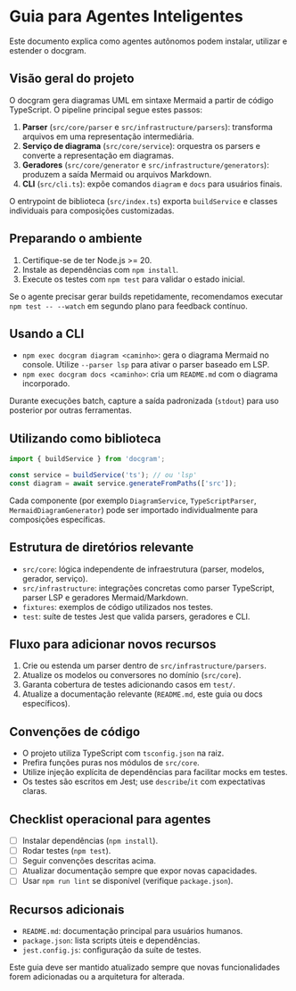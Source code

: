 # Guia para Agentes Inteligentes

Este documento explica como agentes autônomos podem instalar, utilizar e estender o docgram.

## Visão geral do projeto

O docgram gera diagramas UML em sintaxe Mermaid a partir de código TypeScript. O pipeline principal segue estes passos:

1. **Parser** (`src/core/parser` e `src/infrastructure/parsers`): transforma arquivos em uma representação intermediária.
2. **Serviço de diagrama** (`src/core/service`): orquestra os parsers e converte a representação em diagramas.
3. **Geradores** (`src/core/generator` e `src/infrastructure/generators`): produzem a saída Mermaid ou arquivos Markdown.
4. **CLI** (`src/cli.ts`): expõe comandos `diagram` e `docs` para usuários finais.

O entrypoint de biblioteca (`src/index.ts`) exporta `buildService` e classes individuais para composições customizadas.

## Preparando o ambiente

1. Certifique-se de ter Node.js >= 20.
2. Instale as dependências com `npm install`.
3. Execute os testes com `npm test` para validar o estado inicial.

Se o agente precisar gerar builds repetidamente, recomendamos executar `npm test -- --watch` em segundo plano para feedback contínuo.

## Usando a CLI

- `npm exec docgram diagram <caminho>`: gera o diagrama Mermaid no console. Utilize `--parser lsp` para ativar o parser baseado em LSP.
- `npm exec docgram docs <caminho>`: cria um `README.md` com o diagrama incorporado.

Durante execuções batch, capture a saída padronizada (`stdout`) para uso posterior por outras ferramentas.

## Utilizando como biblioteca

```ts
import { buildService } from 'docgram';

const service = buildService('ts'); // ou 'lsp'
const diagram = await service.generateFromPaths(['src']);
```

Cada componente (por exemplo `DiagramService`, `TypeScriptParser`, `MermaidDiagramGenerator`) pode ser importado individualmente para composições específicas.

## Estrutura de diretórios relevante

- `src/core`: lógica independente de infraestrutura (parser, modelos, gerador, serviço).
- `src/infrastructure`: integrações concretas como parser TypeScript, parser LSP e geradores Mermaid/Markdown.
- `fixtures`: exemplos de código utilizados nos testes.
- `test`: suíte de testes Jest que valida parsers, geradores e CLI.

## Fluxo para adicionar novos recursos

1. Crie ou estenda um parser dentro de `src/infrastructure/parsers`.
2. Atualize os modelos ou conversores no domínio (`src/core`).
3. Garanta cobertura de testes adicionando casos em `test/`.
4. Atualize a documentação relevante (`README.md`, este guia ou docs específicos).

## Convenções de código

- O projeto utiliza TypeScript com `tsconfig.json` na raiz.
- Prefira funções puras nos módulos de `src/core`.
- Utilize injeção explícita de dependências para facilitar mocks em testes.
- Os testes são escritos em Jest; use `describe`/`it` com expectativas claras.

## Checklist operacional para agentes

- [ ] Instalar dependências (`npm install`).
- [ ] Rodar testes (`npm test`).
- [ ] Seguir convenções descritas acima.
- [ ] Atualizar documentação sempre que expor novas capacidades.
- [ ] Usar `npm run lint` se disponível (verifique `package.json`).

## Recursos adicionais

- `README.md`: documentação principal para usuários humanos.
- `package.json`: lista scripts úteis e dependências.
- `jest.config.js`: configuração da suíte de testes.

Este guia deve ser mantido atualizado sempre que novas funcionalidades forem adicionadas ou a arquitetura for alterada.
